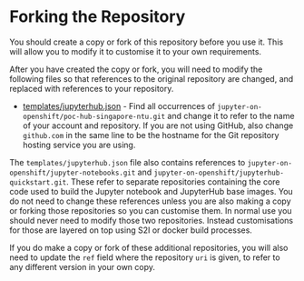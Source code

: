 # Forking the Repository

You should create a copy or fork of this repository before you use it. This will allow you to modify it to customise it to your own requirements.

After you have created the copy or fork, you will need to modify the following files so that references to the original repository are changed, and replaced with references to your repository.

* [templates/jupyterhub.json](../templates/jupyterhub.json) - Find all occurrences of ``jupyter-on-openshift/poc-hub-singapore-ntu.git`` and change it to refer to the name of your account and repository. If you are not using GitHub, also change ``github.com`` in the same line to be the hostname for the Git repository hosting service you are using.

The ``templates/jupyterhub.json`` file also contains references to ``jupyter-on-openshift/jupyter-notebooks.git`` and ``jupyter-on-openshift/jupyterhub-quickstart.git``. These refer to separate repositories containing the core code used to build the Jupyter notebook and JupyterHub base images. You do not need to change these references unless you are also making a copy or forking those repositories so you can customise them. In normal use you should never need to modify those two repositories. Instead customisations for those are layered on top using S2I or docker build processes.

If you do make a copy or fork of these additional repositories, you will also need to update the ``ref`` field where the repository ``uri`` is given, to refer to any different version in your own copy.
